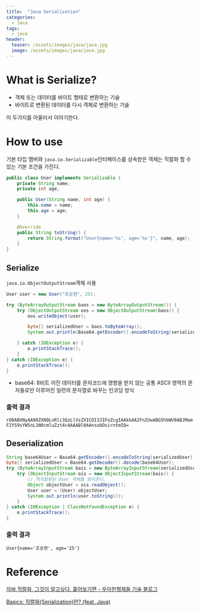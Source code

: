 ```yaml
---
title:  "Java Serialization"
categories:
  - Java
tags:
  - java
header:
  teaser: /assets/images/java/java.jpg
  image: /assets/images/java/java.jpg
---  
```

# What is Serialize?
- 객체 또는 데이터를 바이트 형태로 변환하는 기술
- 바이트로 변환된 데이터를 다시 객체로 변환하는 기술

이 두가지를 아울러서 이야기한다.

# How to use

기본 타입 맴버와 `java.io.Serializable`인터페이스를 상속받은 객체는 직렬화 할 수 있는 기본 조건을 가진다.

```java
public class User implements Serializable {
    private String name;
    private int age;

    public User(String name, int age) {
        this.name = name;
        this.age = age;
    }

    @Override
    public String toString() {
        return String.format("User{name='%s', age='%s'}", name, age);
    }
}
```

## Serialize

`java.io.ObjectOutputStream`객체 사용

```java
User user = new User("조승현", 25);

try (ByteArrayOutputStream baos = new ByteArrayOutputStream()) {
    try (ObjectOutputStream oos = new ObjectOutputStream(baos)) {
        oos.writeObject(user);

        byte[] serializedUser = baos.toByteArray();
        System.out.println(Base64.getEncoder().encodeToString(serializedUser));

    } catch (IOException e) {
        e.printStackTrace();
    }
} catch (IOException e) {
    e.printStackTrace();
}
```

- base64: 8비트 이진 데이터를 문자코드에 영향을 받지 않는 공통 ASCII 영역의 문자들로만 이루어진 일련의 문자열로 바꾸는 인코딩 방식

### 출력 결과

`rO0ABXNyAA90ZXN0LnRlc3QzLlVzZXICOI3JIFoZcgIAAkkAA2FnZUwABG5hbWV0ABJMamF2YS9sYW5nL1N0cmluZzt4cAAAABl0AAnsobDsirntmIQ=`

## Deserialization

```java
String base64User = Base64.getEncoder().encodeToString(serializedUser);
byte[] serializedUser = Base64.getDecoder().decode(base64User);
try (ByteArrayInputStream bais = new ByteArrayInputStream(serializedUser)) {
    try (ObjectInputStream ois = new ObjectInputStream(bais)) {
        // 역직렬화된 User 객체를 읽어온다.
        Object objectUser = ois.readObject();
        User user = (User) objectUser;
        System.out.println(user.toString());
    }
} catch (IOException | ClassNotFoundException e) {
    e.printStackTrace();
}
```

### 출력 결과

`User{name='조승현', age='25'}`

# Reference

[자바 직렬화, 그것이 알고싶다. 훑어보기편 - 우아한형제들 기술 블로그](https://woowabros.github.io/experience/2017/10/17/java-serialize.html)

[Basics: 직렬화(Serialization)란? (feat. Java)](https://medium.com/@lunay0ung/basics-%EC%A7%81%EB%A0%AC%ED%99%94-serialization-%EB%9E%80-feat-java-2f3eb11e9a8)
